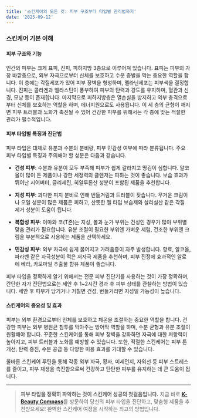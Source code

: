 ```yaml
---
title: '스킨케어의 모든 것: 피부 구조부터 타입별 관리법까지'
date: '2025-09-12'
---
```


### 스킨케어 기본 이해

#### 피부 구조와 기능
인간의 피부는 크게 표피, 진피, 피하지방 3층으로 이루어져 있습니다. 표피는 피부의 가장 바깥층으로, 외부 자극으로부터 신체를 보호하고 수분 증발을 막는 중요한 역할을 합니다. 이 층에는 각질세포가 있어 피부 장벽을 형성하며, 멜라닌세포는 피부색을 결정합니다. 진피는 콜라겐과 엘라스틴이 풍부하여 피부의 탄력과 강도를 유지하며, 혈관과 신경, 모낭 등이 존재합니다. 마지막으로 피하지방층은 열손실을 방지하고 외부 충격으로부터 신체를 보호하는 역할을 하며, 에너지원으로도 사용됩니다. 이 세 층의 균형이 깨지면 피부 트러블과 노화가 촉진될 수 있어 건강한 피부를 위해서는 각 층에 맞는 적절한 관리가 필수적입니다.

#### 피부 타입별 특징과 진단법
피부 타입은 대체로 유분과 수분의 분비량, 피부 민감성 여부에 따라 분류됩니다. 주요 피부 타입별 특징과 주의해야 할 성분은 다음과 같습니다.

- **건성 피부**: 수분과 유분이 모두 부족해 피부가 쉽게 갈라지고 땅김이 심합니다. 알코올이 많이 든 제품이나 강한 세정력의 클렌저는 피하는 것이 좋습니다. 보습 효과가 뛰어난 시어버터, 글리세린, 히알루론산 성분이 포함된 제품을 추천합니다.

- **지성 피부**: 과다한 피지 분비로 인해 번들거림과 트러블이 잦습니다. 무거운 크림이나 오일 성분이 많은 제품은 피하고, 산뜻한 젤 타입 보습제와 살리실산 같은 각질 제거 성분이 도움이 됩니다.

- **복합성 피부**: 이마와 코(T존)는 지성, 볼과 눈가 부위는 건성인 경우가 많아 부위별 맞춤 관리가 필요합니다. 유분 조절이 필요한 부위엔 가벼운 세럼, 건조한 부위엔 크림을 부분적으로 사용하는 제품을 선택하세요.

- **민감성 피부**: 외부 자극에 쉽게 붉어지고 가려움증이 자주 발생합니다. 향료, 알코올, 파라벤 같은 자극성분이 적은 저자극 제품을 추천하며, 피부 진정에 효과적인 알로에 베라, 카모마일 추출물 함유 제품이 좋습니다.

피부 타입을 정확하게 알기 위해서는 전문 피부 진단기를 사용하는 것이 가장 정확하며, 간단한 자가 진단법으로는 세안 후 1~2시간 경과 후 피부 상태를 관찰하는 방법이 있습니다. 세안 후 피부가 당기거나 거칠면 건성, 번들거리면 지성일 가능성이 높습니다.

#### 스킨케어의 중요성 및 효과
피부는 외부 환경으로부터 인체를 보호하고 체온을 조절하는 중요한 역할을 합니다. 건강한 피부는 외부 병원균 침투를 막아주는 방어막 역할을 하며, 수분 균형과 유분 조절이 원활해야 합니다. 꾸준한 스킨케어를 통해 피부 장벽을 강화하면 자극에 대한 저항력이 높아지고, 피부 트러블과 노화를 예방할 수 있습니다. 또한, 적절한 스킨케어는 피부 톤 개선, 탄력 증진, 수분 공급 등 다양한 미용 효과를 기대할 수 있습니다.

올바른 스킨케어 루틴을 통해 각종 외부 자극, 황사, 미세먼지, 자외선 등 피부 스트레스를 줄이고, 피부 재생을 촉진함으로써 건강하고 탄탄한 피부를 유지하는 데 큰 도움이 됩니다.

---

> **피부 타입을 정확히 파악하는 것이 스킨케어 성공의 첫걸음입니다.**
> 지금 바로 [**K-Beauty Compass**](https://k-beauty-compass-web.vercel.app/)를 방문하여 당신의 피부 타입을 진단하고, 맞춤형 제품을 추천받으세요! 완벽한 스킨케어 여정을 시작하는 최고의 방법입니다.
